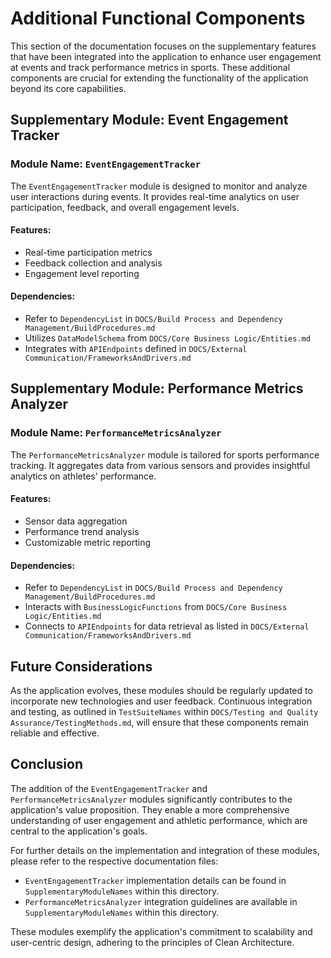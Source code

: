 # Additional Functional Components

This section of the documentation focuses on the supplementary features that have been integrated into the application to enhance user engagement at events and track performance metrics in sports. These additional components are crucial for extending the functionality of the application beyond its core capabilities.

## Supplementary Module: Event Engagement Tracker

### Module Name: `EventEngagementTracker`

The `EventEngagementTracker` module is designed to monitor and analyze user interactions during events. It provides real-time analytics on user participation, feedback, and overall engagement levels.

#### Features:

- Real-time participation metrics
- Feedback collection and analysis
- Engagement level reporting

#### Dependencies:

- Refer to `DependencyList` in `DOCS/Build Process and Dependency Management/BuildProcedures.md`
- Utilizes `DataModelSchema` from `DOCS/Core Business Logic/Entities.md`
- Integrates with `APIEndpoints` defined in `DOCS/External Communication/FrameworksAndDrivers.md`

## Supplementary Module: Performance Metrics Analyzer

### Module Name: `PerformanceMetricsAnalyzer`

The `PerformanceMetricsAnalyzer` module is tailored for sports performance tracking. It aggregates data from various sensors and provides insightful analytics on athletes' performance.

#### Features:

- Sensor data aggregation
- Performance trend analysis
- Customizable metric reporting

#### Dependencies:

- Refer to `DependencyList` in `DOCS/Build Process and Dependency Management/BuildProcedures.md`
- Interacts with `BusinessLogicFunctions` from `DOCS/Core Business Logic/Entities.md`
- Connects to `APIEndpoints` for data retrieval as listed in `DOCS/External Communication/FrameworksAndDrivers.md`

## Future Considerations

As the application evolves, these modules should be regularly updated to incorporate new technologies and user feedback. Continuous integration and testing, as outlined in `TestSuiteNames` within `DOCS/Testing and Quality Assurance/TestingMethods.md`, will ensure that these components remain reliable and effective.

## Conclusion

The addition of the `EventEngagementTracker` and `PerformanceMetricsAnalyzer` modules significantly contributes to the application's value proposition. They enable a more comprehensive understanding of user engagement and athletic performance, which are central to the application's goals.

For further details on the implementation and integration of these modules, please refer to the respective documentation files:

- `EventEngagementTracker` implementation details can be found in `SupplementaryModuleNames` within this directory.
- `PerformanceMetricsAnalyzer` integration guidelines are available in `SupplementaryModuleNames` within this directory.

These modules exemplify the application's commitment to scalability and user-centric design, adhering to the principles of Clean Architecture.